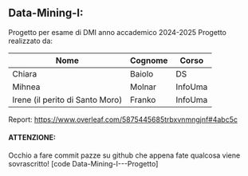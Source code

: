## Data-Mining-I:
Progetto per esame di DMI anno accademico 2024-2025
Progetto realizzato da:

| Nome | Cognome | Corso |
|--- |--- |--- |
| Chiara | Baiolo | DS |
| Mihnea | Molnar | InfoUma |
| Irene (il perito di Santo Moro)| Franko  | InfoUma|

Report: https://www.overleaf.com/5875445685trbxvnmngjnf#4abc5c

#### ATTENZIONE:
Occhio a fare commit pazze su github che appena fate qualcosa viene sovrascritto!
[code Data-Mining-I---Progetto]

